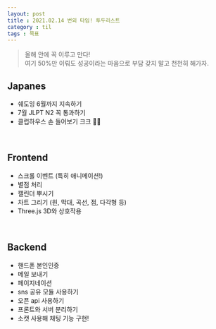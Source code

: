 ```yaml
---
layout: post
title : 2021.02.14 번외 타임! 투두리스트
category : til
tags : 목표 
---
```

> 올해 안에 꼭 이루고 만다!  
> 여기 50%만 이뤄도 성공이라는 마음으로 부담 갖지 말고 천천히 해가자. 

## Japanes
- 쉐도잉 6월까지 지속하기
- 7월 JLPT N2 꼭 통과하기
- 클럽하우스 손 들어보기 크크 👋🏻

<br/>

## Frontend
- 스크롤 이벤트 (특히 애니메이션!)
- 별점 처리
- 캘린더 뿌시기
- 차트 그리기 (원, 막대, 곡선, 점, 다각형 등)
- Three.js 3D와 상호작용

<br/>

## Backend
- 핸드폰 본인인증
- 메일 보내기
- 페이지네이션
- sns 공유 모듈 사용하기
- 오픈 api 사용하기
- 프론트와 서버 분리하기
- 소캣 사용해 채팅 기능 구현!

<br/>

